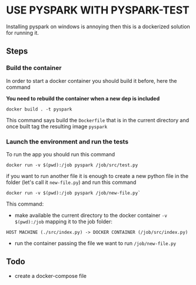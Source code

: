 # USE PYSPARK WITH PYSPARK-TEST

Installing pyspark on windows is annoying then this is a dockerized solution for running it.

## Steps

### Build the container

In order to start a docker container you should build it before,
here the command

**You need to rebuild the container when a new dep is included**

```
docker build . -t pyspark
```

This command says build the `Dockerfile` that is in the current directory and once built tag the resulting image `pyspark`

### Launch the environment and run the tests

To run the app you should run this command

```
docker run -v $(pwd):/job pyspark /job/src/test.py
```

if you want to run another file it is enough to create a new python file
in the folder (let's call it `new-file.py`) and run this command

```
docker run -v $(pwd):/job pyspark /job/new-file.py`
```

This command:

- make available the current directory to the docker container `-v $(pwd):/job` mapping it to the job folder:

```
HOST MACHINE (./src/index.py) -> DOCKER CONTAINER (/job/src/index.py)
```

- run the container passing the file we want to run `/job/new-file.py`

## Todo

- create a docker-compose file
